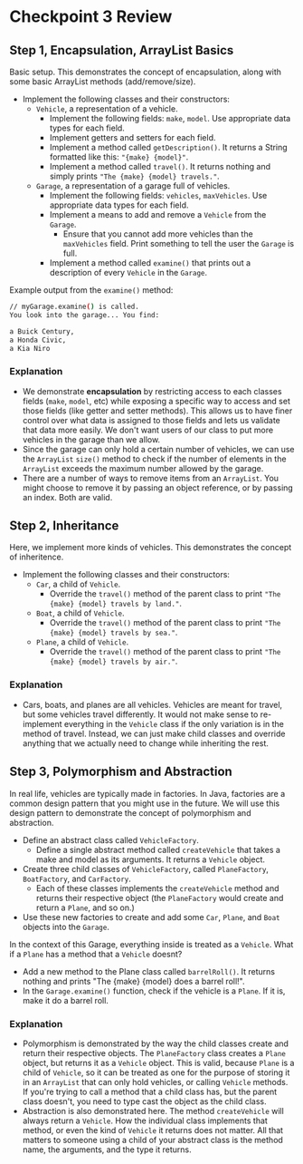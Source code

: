 # Checkpoint 3 Review

## Step 1, Encapsulation, ArrayList Basics

Basic setup. This demonstrates the concept of encapsulation, along with some basic ArrayList methods (add/remove/size).

- Implement the following classes and their constructors:
  - `Vehicle`, a representation of a vehicle.
    - Implement the following fields: `make`, `model`. Use appropriate data types for each field.
    - Implement getters and setters for each field.
    - Implement a method called `getDescription()`. It returns a String formatted like this: `"{make} {model}"`.
    - Implement a method called `travel()`. It returns nothing and simply prints `"The {make} {model} travels."`.
  - `Garage`, a representation of a garage full of vehicles.
    - Implement the following fields: `vehicles`, `maxVehicles`. Use appropriate data types for each field.
    - Implement a means to add and remove a `Vehicle` from the `Garage`.
      - Ensure that you cannot add more vehicles than the `maxVehicles` field. Print something to tell the user the `Garage` is full.
    - Implement a method called `examine()` that prints out a description of every `Vehicle` in the `Garage`.

Example output from the `examine()` method:

```bash
// myGarage.examine() is called.
You look into the garage... You find:

a Buick Century,
a Honda Civic,
a Kia Niro
```

### Explanation

- We demonstrate **encapsulation** by restricting access to each classes fields (`make`, `model`, etc) while exposing a specific way to access and set those fields (like getter and setter methods). This allows us to have finer control over what data is assigned to those fields and lets us validate that data more easily. We don't want users of our class to put more vehicles in the garage than we allow.
- Since the garage can only hold a certain number of vehicles, we can use the `ArrayList` `size()` method to check if the number of elements in the `ArrayList` exceeds the maximum number allowed by the garage.
- There are a number of ways to remove items from an `ArrayList`. You might choose to remove it by passing an object reference, or by passing an index. Both are valid.

## Step 2, Inheritance

Here, we implement more kinds of vehicles. This demonstrates the concept of inheritence.

- Implement the following classes and their constructors:
  - `Car`, a child of `Vehicle`.
    - Override the `travel()` method of the parent class to print `"The {make} {model} travels by land."`.
  - `Boat`, a child of `Vehicle`.
    - Override the `travel()` method of the parent class to print `"The {make} {model} travels by sea."`.
  - `Plane`, a child of `Vehicle`.
    - Override the `travel()` method of the parent class to print `"The {make} {model} travels by air."`.

### Explanation

- Cars, boats, and planes are all vehicles. Vehicles are meant for travel, but some vehicles travel differently. It would not make sense to re-implement everything in the `Vehicle` class if the only variation is in the method of travel. Instead, we can just make child classes and override anything that we actually need to change while inheriting the rest.

## Step 3, Polymorphism and Abstraction

In real life, vehicles are typically made in factories. In Java, factories are a common design pattern that you might use in the future. We will use this design pattern to demonstrate the concept of polymorphism and abstraction.

- Define an abstract class called `VehicleFactory`.
  - Define a single abstract method called `createVehicle` that takes a make and model as its arguments. It returns a `Vehicle` object.
- Create three child classes of `VehicleFactory`, called `PlaneFactory`, `BoatFactory`, and `CarFactory`.
  - Each of these classes implements the `createVehicle` method and returns their respective object (the `PlaneFactory` would create and return a `Plane`, and so on.)
- Use these new factories to create and add some `Car`, `Plane`, and `Boat` objects into the `Garage`.

In the context of this Garage, everything inside is treated as a `Vehicle`. What if a `Plane` has a method that a `Vehicle` doesnt?

- Add a new method to the Plane class called `barrelRoll()`. It returns nothing and prints "The {make} {model} does a barrel roll!".
- In the `Garage.examine()` function, check if the vehicle is a `Plane`. If it is, make it do a barrel roll.

### Explanation

- Polymorphism is demonstrated by the way the child classes create and return their respective objects. The `PlaneFactory` class creates a `Plane` object, but returns it as a `Vehicle` object. This is valid, because `Plane` is a child of `Vehicle`, so it can be treated as one for the purpose of storing it in an `ArrayList` that can only hold vehicles, or calling `Vehicle` methods. If you're trying to call a method that a child class has, but the parent class doesn't, you need to type cast the object as the child class.
- Abstraction is also demonstrated here. The method `createVehicle` will always return a `Vehicle`. How the individual class implements that method, or even the kind of `Vehicle` it returns does not matter. All that matters to someone using a child of your abstract class is the method name, the arguments, and the type it returns.
